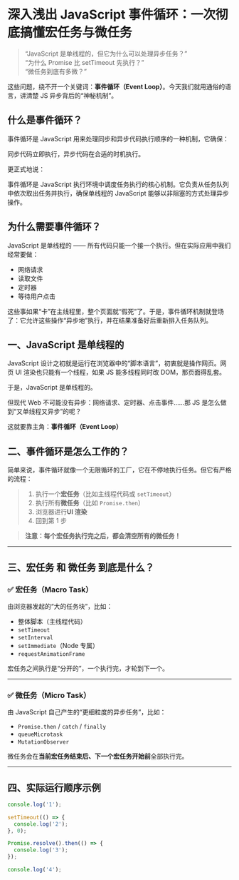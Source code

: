 # 深入浅出 JavaScript 事件循环：一次彻底搞懂宏任务与微任务

> “JavaScript 是单线程的，但它为什么可以处理异步任务？”  
> “为什么 Promise 比 setTimeout 先执行？”  
> “微任务到底有多微？”

这些问题，绕不开一个关键词：**事件循环（Event Loop）**。今天我们就用通俗的语言，讲清楚 JS 异步背后的“神秘机制”。

## 什么是事件循环？

事件循环是 JavaScript 用来处理同步和异步代码执行顺序的一种机制，它确保：

同步代码立即执行，异步代码在合适的时机执行。

更正式地说：

事件循环是 JavaScript 执行环境中调度任务执行的核心机制。它负责从任务队列中依次取出任务并执行，确保单线程的 JavaScript 能够以非阻塞的方式处理异步操作。

## 为什么需要事件循环？

JavaScript 是单线程的 —— 所有代码只能一个接一个执行。但在实际应用中我们经常要做：

- 网络请求
- 读取文件
- 定时器
- 等待用户点击

这些事如果“卡”在主线程里，整个页面就“假死”了。于是，事件循环机制就登场了：它允许这些操作“异步地”执行，并在结果准备好后重新排入任务队列。


## 一、JavaScript 是单线程的

JavaScript 设计之初就是运行在浏览器中的“脚本语言”，初衷就是操作网页。网页 UI 渲染也只能有一个线程，如果 JS 能多线程同时改 DOM，那页面得乱套。

于是，JavaScript 是单线程的。

但现代 Web 不可能没有异步：网络请求、定时器、点击事件……那 JS 是怎么做到“又单线程又异步”的呢？

这就要靠主角：**事件循环（Event Loop）**


## 二、事件循环是怎么工作的？

简单来说，事件循环就像一个无限循环的工厂，它在不停地执行任务。但它有严格的流程：

> 1. 执行一个**宏任务**（比如主线程代码或 `setTimeout`）  
> 2. 执行所有**微任务**（比如 `Promise.then`）  
> 3. 浏览器进行**UI 渲染**  
> 4. 回到第 1 步

> **注意：每个宏任务执行完之后，都会清空所有的微任务！**

---

## 三、宏任务 和 微任务 到底是什么？

### ✅ 宏任务（Macro Task）

由浏览器发起的“大的任务块”，比如：

- 整体脚本（主线程代码）
- `setTimeout`
- `setInterval`
- `setImmediate`（Node 专属）
- `requestAnimationFrame`

宏任务之间执行是“分开的”，一个执行完，才轮到下一个。

---

### ✅ 微任务（Micro Task）

由 JavaScript 自己产生的“更细粒度的异步任务”，比如：

- `Promise.then` / `catch` / `finally`
- `queueMicrotask`
- `MutationObserver`

微任务会在**当前宏任务结束后、下一个宏任务开始前**全部执行完。

---

## 四、实际运行顺序示例

```js
console.log('1');

setTimeout(() => {
  console.log('2');
}, 0);

Promise.resolve().then(() => {
  console.log('3');
});

console.log('4');
